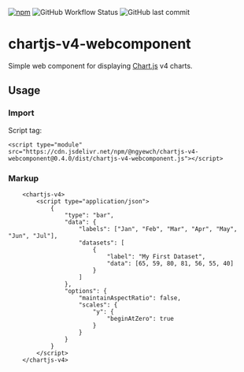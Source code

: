 [![npm](https://img.shields.io/npm/v/@ngyewch/chartjs-v4-webcomponent)](https://www.npmjs.com/package/@ngyewch/chartjs-v4-webcomponent)
![GitHub Workflow Status](https://img.shields.io/github/actions/workflow/status/ngyewch/chartjs-v4-webcomponent/CI.yml)
![GitHub last commit](https://img.shields.io/github/last-commit/ngyewch/chartjs-v4-webcomponent)

# chartjs-v4-webcomponent

Simple web component for displaying [Chart.js](https://www.chartjs.org/) v4 charts.

## Usage

### Import

Script tag:
```
<script type="module" src="https://cdn.jsdelivr.net/npm/@ngyewch/chartjs-v4-webcomponent@0.4.0/dist/chartjs-v4-webcomponent.js"></script>
```

### Markup

```
    <chartjs-v4>
        <script type="application/json">
            {
                "type": "bar",
                "data": {
                    "labels": ["Jan", "Feb", "Mar", "Apr", "May", "Jun", "Jul"],
                    "datasets": [
                        {
                            "label": "My First Dataset",
                            "data": [65, 59, 80, 81, 56, 55, 40]
                        }
                    ]
                },
                "options": {
                    "maintainAspectRatio": false,
                    "scales": {
                        "y": {
                            "beginAtZero": true
                        }
                    }
                }
            }
        </script>
    </chartjs-v4>
```